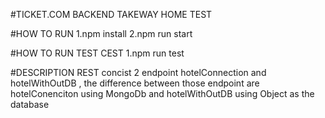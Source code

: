 #TICKET.COM BACKEND TAKEWAY HOME TEST

#HOW TO RUN
  1.npm install
  2.npm run start

#HOW TO RUN TEST CEST
  1.npm run test

#DESCRIPTION
  REST concist 2 endpoint hotelConnection and hotelWithOutDB , the difference between those endpoint are hotelConenciton using MongoDb and hotelWithOutDB using Object as the database
